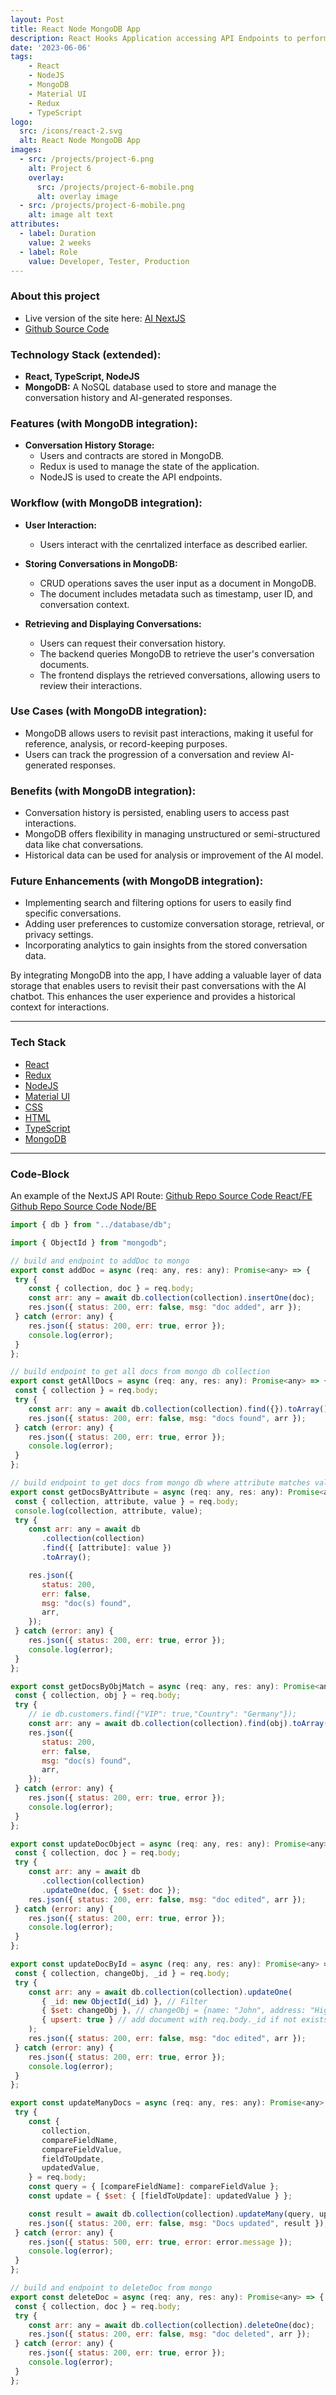 ```yaml
---
layout: Post
title: React Node MongoDB App
description: React Hooks Application accessing API Endpoints to perform CRUD operations on a MySQL Database
date: '2023-06-06'
tags:
    - React
    - NodeJS
    - MongoDB
    - Material UI
    - Redux
    - TypeScript
logo:
  src: /icons/react-2.svg
  alt: React Node MongoDB App
images:
  - src: /projects/project-6.png
    alt: Project 6
    overlay:
      src: /projects/project-6-mobile.png
      alt: overlay image
  - src: /projects/project-6-mobile.png
    alt: image alt text
attributes:
  - label: Duration
    value: 2 weeks
  - label: Role
    value: Developer, Tester, Production
---
```




### About this project

- Live version of the site here: [AI NextJS](https://contractor.nelles.io/)
- [Github Source Code](https://github.com/mdnelles/contractor_fe)

### Technology Stack (extended):

- **React, TypeScript, NodeJS**
- **MongoDB:** A NoSQL database used to store and manage the conversation history and AI-generated responses.

### Features (with MongoDB integration):

- **Conversation History Storage:**
    - Users and contracts are stored in MongoDB.
    - Redux is used to manage the state of the application.
    - NodeJS is used to create the API endpoints.

### Workflow (with MongoDB integration):

- **User Interaction:**
    - Users interact with the cenrtalized interface as described earlier.


- **Storing Conversations in MongoDB:**
    - CRUD operations saves the user input as a document in MongoDB.
    - The document includes metadata such as timestamp, user ID, and conversation context.

- **Retrieving and Displaying Conversations:**
    - Users can request their conversation history.
    - The backend queries MongoDB to retrieve the user's conversation documents.
    - The frontend displays the retrieved conversations, allowing users to review their interactions.

### Use Cases (with MongoDB integration):

- MongoDB allows users to revisit past interactions, making it useful for reference, analysis, or record-keeping purposes.
- Users can track the progression of a conversation and review AI-generated responses.

### Benefits (with MongoDB integration):

- Conversation history is persisted, enabling users to access past interactions.
- MongoDB offers flexibility in managing unstructured or semi-structured data like chat conversations.
- Historical data can be used for analysis or improvement of the AI model.

### Future Enhancements (with MongoDB integration):

- Implementing search and filtering options for users to easily find specific conversations.
- Adding user preferences to customize conversation storage, retrieval, or privacy settings.
- Incorporating analytics to gain insights from the stored conversation data.

By integrating MongoDB into the app, I have adding a valuable layer of data storage that enables users to revisit their past conversations with the AI chatbot. This enhances the user experience and provides a historical context for interactions.

---

### Tech Stack

 - [React](https://reactjs.org/)
 - [Redux](https://redux.js.org/)
 - [NodeJS](https://nodejs.org/en/)
 - [Material UI](https://material-ui.com/)
 - [CSS](https://developer.mozilla.org/en-US/docs/Web/CSS)
 - [HTML](https://developer.mozilla.org/en-US/docs/Web/HTML)
 - [TypeScript](https://www.typescriptlang.org/)
 - [MongoDB](https://www.mongodb.com/)




---

### Code-Block

An example of the NextJS API Route:
[Github Repo Source Code React/FE](https://github.com/mdnelles/contractor_fe)
[Github Repo Source Code Node/BE](https://github.com/mdnelles/contractor_be)


  ```js  {21-36} showLineNumbers
  import { db } from "../database/db";

import { ObjectId } from "mongodb";

// build and endpoint to addDoc to mongo
export const addDoc = async (req: any, res: any): Promise<any> => {
   try {
      const { collection, doc } = req.body;
      const arr: any = await db.collection(collection).insertOne(doc);
      res.json({ status: 200, err: false, msg: "doc added", arr });
   } catch (error: any) {
      res.json({ status: 200, err: true, error });
      console.log(error);
   }
};

// build endpoint to get all docs from mongo db collection
export const getAllDocs = async (req: any, res: any): Promise<any> => {
   const { collection } = req.body;
   try {
      const arr: any = await db.collection(collection).find({}).toArray();
      res.json({ status: 200, err: false, msg: "docs found", arr });
   } catch (error: any) {
      res.json({ status: 200, err: true, error });
      console.log(error);
   }
};

// build endpoint to get docs from mongo db where attribute matches value
export const getDocsByAttribute = async (req: any, res: any): Promise<any> => {
   const { collection, attribute, value } = req.body;
   console.log(collection, attribute, value);
   try {
      const arr: any = await db
         .collection(collection)
         .find({ [attribute]: value })
         .toArray();

      res.json({
         status: 200,
         err: false,
         msg: "doc(s) found",
         arr,
      });
   } catch (error: any) {
      res.json({ status: 200, err: true, error });
      console.log(error);
   }
};

export const getDocsByObjMatch = async (req: any, res: any): Promise<any> => {
   const { collection, obj } = req.body;
   try {
      // ie db.customers.find({"VIP": true,"Country": "Germany"});
      const arr: any = await db.collection(collection).find(obj).toArray();
      res.json({
         status: 200,
         err: false,
         msg: "doc(s) found",
         arr,
      });
   } catch (error: any) {
      res.json({ status: 200, err: true, error });
      console.log(error);
   }
};

export const updateDocObject = async (req: any, res: any): Promise<any> => {
   const { collection, doc } = req.body;
   try {
      const arr: any = await db
         .collection(collection)
         .updateOne(doc, { $set: doc });
      res.json({ status: 200, err: false, msg: "doc edited", arr });
   } catch (error: any) {
      res.json({ status: 200, err: true, error });
      console.log(error);
   }
};

export const updateDocById = async (req: any, res: any): Promise<any> => {
   const { collection, changeObj, _id } = req.body;
   try {
      const arr: any = await db.collection(collection).updateOne(
         { _id: new ObjectId(_id) }, // Filter
         { $set: changeObj }, // changeObj = {name: "John", address: "Highway 71"}
         { upsert: true } // add document with req.body._id if not exists);
      );
      res.json({ status: 200, err: false, msg: "doc edited", arr });
   } catch (error: any) {
      res.json({ status: 200, err: true, error });
      console.log(error);
   }
};

export const updateManyDocs = async (req: any, res: any): Promise<any> => {
   try {
      const {
         collection,
         compareFieldName,
         compareFieldValue,
         fieldToUpdate,
         updatedValue,
      } = req.body;
      const query = { [compareFieldName]: compareFieldValue };
      const update = { $set: { [fieldToUpdate]: updatedValue } };

      const result = await db.collection(collection).updateMany(query, update);
      res.json({ status: 200, err: false, msg: "Docs updated", result });
   } catch (error: any) {
      res.json({ status: 500, err: true, error: error.message });
      console.log(error);
   }
};

// build and endpoint to deleteDoc from mongo
export const deleteDoc = async (req: any, res: any): Promise<any> => {
   const { collection, doc } = req.body;
   try {
      const arr: any = await db.collection(collection).deleteOne(doc);
      res.json({ status: 200, err: false, msg: "doc deleted", arr });
   } catch (error: any) {
      res.json({ status: 200, err: true, error });
      console.log(error);
   }
};
  ```



